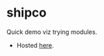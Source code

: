 # shipco

Quick demo viz trying modules.
* Hosted [here](https://shipco.shinyapps.io/shinyShips4io/).
